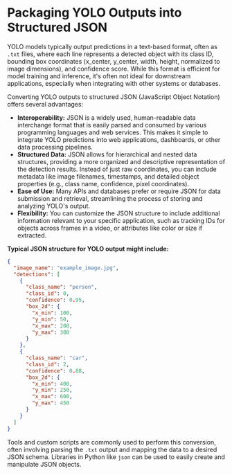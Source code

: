 # Packaging YOLO Outputs into Structured JSON

YOLO models typically output predictions in a text-based format, often as `.txt` files, where each line represents a detected object with its class ID, bounding box coordinates (x_center, y_center, width, height, normalized to image dimensions), and confidence score. While this format is efficient for model training and inference, it's often not ideal for downstream applications, especially when integrating with other systems or databases.

Converting YOLO outputs to structured JSON (JavaScript Object Notation) offers several advantages:

*   **Interoperability:** JSON is a widely used, human-readable data interchange format that is easily parsed and consumed by various programming languages and web services. This makes it simple to integrate YOLO predictions into web applications, dashboards, or other data processing pipelines.
*   **Structured Data:** JSON allows for hierarchical and nested data structures, providing a more organized and descriptive representation of the detection results. Instead of just raw coordinates, you can include metadata like image filenames, timestamps, and detailed object properties (e.g., class name, confidence, pixel coordinates).
*   **Ease of Use:** Many APIs and databases prefer or require JSON for data submission and retrieval, streamlining the process of storing and analyzing YOLO's output.
*   **Flexibility:** You can customize the JSON structure to include additional information relevant to your specific application, such as tracking IDs for objects across frames in a video, or attributes like color or size if extracted.

**Typical JSON structure for YOLO output might include:**

```json
{
  "image_name": "example_image.jpg",
  "detections": [
    {
      "class_name": "person",
      "class_id": 0,
      "confidence": 0.95,
      "box_2d": {
        "x_min": 100,
        "y_min": 50,
        "x_max": 200,
        "y_max": 300
      }
    },
    {
      "class_name": "car",
      "class_id": 2,
      "confidence": 0.88,
      "box_2d": {
        "x_min": 400,
        "y_min": 250,
        "x_max": 600,
        "y_max": 450
      }
    }
  ]
}
```

Tools and custom scripts are commonly used to perform this conversion, often involving parsing the `.txt` output and mapping the data to a desired JSON schema. Libraries in Python like `json` can be used to easily create and manipulate JSON objects.

